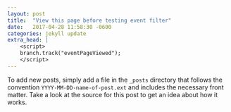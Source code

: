 ```yaml
---
layout: post
title:  "View this page before testing event filter"
date:   2017-04-28 11:58:30 -0600
categories: jekyll update
extra_head: |
    <script>
    branch.track("eventPageViewed");
    </script>
---
```

To add new posts, simply add a file in the `_posts` directory that follows the convention `YYYY-MM-DD-name-of-post.ext` and includes the necessary front matter. Take a look at the source for this post to get an idea about how it works.


